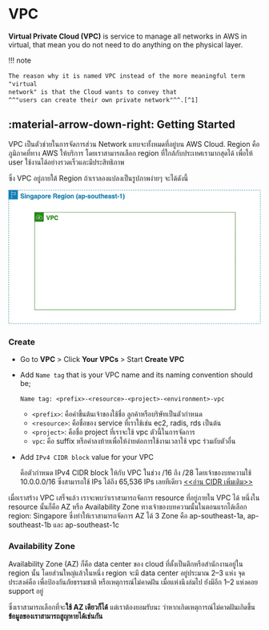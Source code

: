 # VPC

**Virtual Private Cloud (VPC)** is service to manage all networks in AWS in virtual,
that mean you do not need to do anything on the physical layer.

!!! note

    The reason why it is named VPC instead of the more meaningful term "virtual
    network" is that the Cloud wants to convey that
    ^^"users can create their own private network"^^.[^1]

## :material-arrow-down-right: Getting Started

VPC เป็นตัวช่วยในการจัดการส่วน Network แทบจะทั้งหมดที่อยู่บน AWS Cloud. Region คือภูมิภาคที่ทาง AWS
ให้บริการ โดยเราสามารถเลือก region ที่ใกล้กับประเทศเรามากสุดได้ เพื่อให้ user ใช้งานได้อย่างรวดเร็วและมีประสิทธิภาพ

ซึ่ง VPC อยู่ภายใต้ Region ถ้าเราลองแปลงเป็นรูปภาพง่ายๆ จะได้ดังนี้

![VPC Diagram](./img/vpc-diagram.png)

### Create

-   Go to **VPC** > Click **Your VPCs** > Start **Create VPC**
-   Add `Name tag` that is your VPC name and its naming convention should be;

    ```text
    Name tag: <prefix>-<resource>-<project>-<environment>-vpc
    ```

    - `<prefix>`: คือคำขึ้นต้นเจ้าของใช้ชื่อ ลูกค้าหรือบริษัทเป็นตัวกำหนด
    - `<resource>`: คือชื่อของ service ที่เราใช้เช่น ec2, radis, rds เป็นต้น
    - `<project>`: คือชื่อ project ที่เราจะใช้ vpc ตัวนี้ในการจัดการ
    - `vpc`: คือ suffix หรือคำลงท้ายเพื่อให้ง่ายต่อการใช้งานเวลาใช้ vpc ร่วมกับตัวอื่น

-   Add `IPv4 CIDR block` value for your VPC

    คือตัวกำหนด IPv4 CIDR block ให้กับ VPC ในช่วง /16 ถึง /28
    โดยเจ้าของบทความใช้ 10.0.0.0/16 ซึ่งสามารถใช้ IPs ได้ถึง 65,536 IPs เลยทีเดียว [<<อ่าน CIDR เพิ่มเติม>>](https://kubeopsskills.medium.com/cidr-a9dd71921aa2)

เมื่อเราสร้าง VPC เสร็จแล้ว เราจะพบว่าเราสามารถจัดการ resource ที่อยู่ภายใน VPC ได้ หนึ่งใน resource
นั้นก็คือ AZ หรือ Availability Zone ทางเจ้าของบทความนั้นในตอนแรกได้เลือก region: Singapore
ซึ่งทำให้เราสามารถจัดการ AZ ได้ 3 Zone คือ ap-southeast-1a, ap-southeast-1b และ ap-southeast-1c

### Availability Zone

Availability Zone (AZ) ก็คือ data center ของ cloud ที่ตั้งเป็นตึกหรือสำนักงานอยู่ใน region นั้น
โดยส่วนใหญ่แล้วในหนึ่ง region จะมี data center อยู่ประมาณ 2–3 แห่ง จุดประสงค์คือ เพื่อป้องกันภัยธรรมชาติ
หรือเหตุการณ์ไม่คาดฝัน เมื่อแห่งนึงล่มไป ยังมีอีก 1–2 แห่งคอย support อยู่

ซึ่งเราสามารถเลือกที่จะ**ใช้ AZ เดียวก็ได้** แต่เราต้องยอมรับนะ ว่าหากเกิดเหตุการณ์ไม่คาดฝันเกิดขึ้น
**ข้อมูลของเราสามารถสูญหายได้เช่นกัน**

[^1]: [:simple-medium: AWS VPC คืออะไร? มาทำความรู้จักกัน](https://jumpbox.medium.com/aws-vpc-%E0%B8%84%E0%B8%B7%E0%B8%AD%E0%B8%AD%E0%B8%B0%E0%B9%84%E0%B8%A3-%E0%B8%A1%E0%B8%B2%E0%B8%97%E0%B8%B3%E0%B8%84%E0%B8%A7%E0%B8%B2%E0%B8%A1%E0%B8%A3%E0%B8%B9%E0%B9%89%E0%B8%88%E0%B8%B1%E0%B8%81%E0%B8%81%E0%B8%B1%E0%B8%99-ep-1-588c5a2a0d91)
